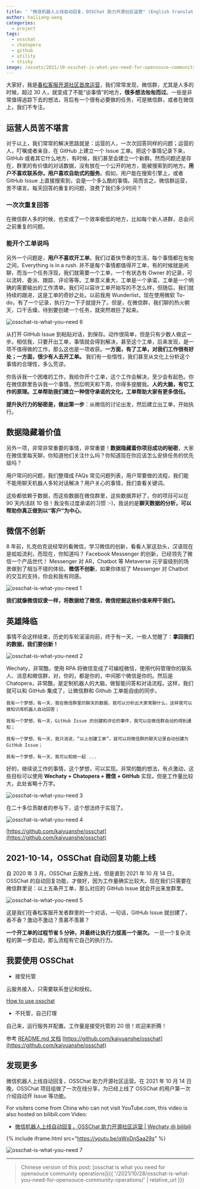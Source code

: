 ```yaml
---
title: ' "微信机器人上线自动回复，OSSChat 助力开源社区运营" (English translation WIP)'
author: hailiang-wang
categories:
  - project
tags:
  - osschat
  - chatopera
  - github
  - utility
  - sticky
image: /assets/2021/10-osschat-is-what-you-need-for-opensouce-community-operations-en/cover.webp
---
```


大家好，我是[春松客服开源社区首席运营](http://github.com/chatopera/cskefu)，我们常常发现，微信群，尤其是人多的时候，超过 30 人，就变成了不能“谈事情”的地方，**很多想法匆匆而过**。一些是非常值得追踪下去的想法，背后有一个很有必要做的任务，可是微信群，或者在微信上，我们不专注。

## 运营人员苦不堪言

对于以上，我们常常的解决思路就是：运营的人，一次次回答同样的问题；运营的人，叮嘱或者亲自，在 GitHub 上建立一个 Issue 工单。把这个事情记录下来，GitHub 或者其它什么地方，有时候，我们甚至会建立一个新群。然而问题还是存在，群里的有价值的对话数据，没有放在一个公开的地方，能被搜索到的地方。**用户不喜欢联系你，用户喜欢自助式的服务**。假如，用户能在搜索引擎上，或者 GitHub Issue 上直接搜索到，会是一个多么酷的事情。简而言之，微信群运营，苦不堪言。每天回答的重复的问题，浪费了我们多少时间？

### 一次次重复回答

在微信群人多的时候，也变成了一个效率极低的地方，比如每个新人进群，总会问之前重复的问题。

### 能开个工单说吗

另外一个问题是，**用户不喜欢开工单**。我们过着快节奏的生活，每个事情都在匆匆之间，Everything is in a rush. 并不是每个事情都值得开工单，有的时候就是闲聊，而当一个任务浮现，我们就需要一个工单，一个有状态有 Owner 的记录，可以流转、委派、跟踪、评论等等。工单意义重大，工单是一个承诺，工单是一个明确的需要输出的工作清单。我们可以容许工单开始写的不怎么样，但随后，我们就持续的跟进，这是工单的奇妙之处。以前我用 Wunderlist，现在使用微软 To-do，有了一个记录，执行力一下子就提升了。但是，在微信群，我们聊的热火朝天，口干舌燥，待到要创建一个任务，就突然艰巨了起来。

![osschat-is-what-you-need 6](/assets/2021/10-osschat-is-what-you-need-for-opensouce-community-operations-en/screenshot-6.webp)

从打开 GitHub Issue 到粘贴对话，到保存。动作很简单，但是只有少数人做这一步。相信我，只要开出工单，事情就会得到解决，甚至这个工单，后来发现，是一项不值得做的工作，那么这也是一项收获。**一方面，有了工单，对我们工作很有好处；一方面，很少有人去开工单。** 我们有一些惰性，我们甚至从文化上分析这个事情的合理性，多么荒谬。

你告诉我一个困难的工作，我给你开个工单，这个工作会解决，至少会有起色。你在微信群里告诉我一个事情，然后明天和下周，你得多提醒我。**人的大脑，有它工作的原理。工单帮助我们建立一种信守承诺的文化，工单帮助大家有更多信任。**

**提升执行力的秘密是，做出第一步**：从微信的讨论出发，然后建立出工单，开始执行。

## 数据隐藏着价值

另外一项，非常非常重要的事情，非常重要！**数据隐藏着你项目成功的秘密**，大家在微信里每天聊，你知道他们关注什么吗？你知道现在你应该怎么安排任务的优先级吗？

用户常问的问题，我们整理成 FAQs 常见问题列表，用户常要做的流程，我们能不能用聊天机器人多轮对话解决？用户关心的事情，我们查看关键词。

这些都依赖于数据，而这些数据在微信群里，这些数据弄好了，你的项目可以在 90 天内活跃 10 倍！我没有过度承诺的习惯 :-)，我说的是**聊天数据的分析，可以帮助你真正做到以“客户”为中心**。

## 微信不创新

8 年前，扎克伯克说经常的看微信，学习微信的创新，看看人家这劲头，汉语现在是呱呱流利，而现在，你知道吗？ Facebook Messenger 的创新，已经领先了微信一个产品世代！ Messenger 对 AR，Chatbot 等 Metaverse 元宇宙级别的场景做到了相当不错的体验。**微信不创新**，如果你体验了 Messenger 对 Chatbot 的交互的支持，你会和我有同感。

![osschat-is-what-you-need 1](/assets/2021/10-osschat-is-what-you-need-for-opensouce-community-operations-en/screenshot-1.webp)

**我们就像微信奴隶一样，将数据给了微信，微信挖掘这些价值来榨干我们。**

## 英雄降临

事情不会这样结束，历史的车轮滚滚向前，终于有一天，一些人觉醒了：**拿回我们的数据，我们要创新！**

![osschat-is-what-you-need 2](/assets/2021/10-osschat-is-what-you-need-for-opensouce-community-operations-en/screenshot-2.webp)

Wechaty，非常酷，使用 RPA 将微信变成了可编程微信，使用代码管理你的联系人、消息和微信群，对，你的，都是你的，中间那个微信是你的。然后是 Chatopera，非常酷，是定制机器人的大脑，做智能问答和对话流程。这样，我们就可以和 GitHub 集成了，让微信群和 Github 工单能自由的同步。

```plain
我有一个梦想，有一天，我在微信群里的聊天的数据，我可以分析出大家常聊什么，这样我可以做知识库机器人自动回答；

我有一个梦想，有一天，GitHub Issue 的创建和评论的事件，我可以在微信群自动的得到通知；

我有一个梦想，有一天，我只消说，“以上创建工单”，就可以将微信群的聊天记录自动创建为 GitHub Issue；

我有一个梦想，有一天，我可以和她一起 ...
```

好的，继续说工作的事情，这个梦想，可以实现。非常的酷的想法，有点激动，这些目标可以使用 **Wechaty + Chatopera + 微信 + GitHub** 实现，但是工作量比较大，此处省略十万字。

![osschat-is-what-you-need 3](/assets/2021/10-osschat-is-what-you-need-for-opensouce-community-operations-en/screenshot-3.webp)

在二十多位贡献者的参与下，这个想法终于实现了。

![osschat-is-what-you-need 4](/assets/2021/10-osschat-is-what-you-need-for-opensouce-community-operations-en/screenshot-4.webp)

[https://github.com/kaiyuanshe/osschat](https://github.com/kaiyuanshe/osschat)

## 2021-10-14，OSSChat 自动回复功能上线

自 2020 年 3 月，OSSChat 云服务上线，但是直到 2021 年 10 月 14 日，OSSChat 的自动回复功能，才做好，因为工作量确实比较大。现在我们只需要在微信群里说：以上五条开工单，那么对应的 GitHub Issue 就会开出来发群里。

![osschat-is-what-you-need 5](/assets/2021/10-osschat-is-what-you-need-for-opensouce-community-operations-en/screenshot-5.webp)

这是我们在春松客服开发者群里的一个对话，一句话，GitHub Issue 就创建了，香不香？激动不激动？羡慕不羡慕？

**一个开工单的过程节省 5 分钟，并最终让执行力拔高一个层次。** 一旦一个复杂流程的第一步启动，那么流程有它自己的执行力。

## 我要使用 OSSChat

* 接受托管

云服务接入，只需要联系登记和授权。

[How to use osschat](https://github.com/kaiyuanshe/osschat/wiki/How-to-use-osschat)

* 不托管，自己打理

自己来，运行服务并配置。工作量是接受托管的 20 倍！欢迎来折腾！

参考 [README.md 文档](https://github.com/kaiyuanshe/osschat) [https://github.com/kaiyuanshe/osschat](https://github.com/kaiyuanshe/osschat)

## 发现更多

微信机器人上线自动回复，OSSChat 助力开源社区运营。在 2021 年 10 月 14 日晚，OSSChat 项目组做了一次在线分享，为已经上线了 OSSChat 的用户第一次介绍自动开 Issue 等功能。

For visiters come from China who can not visit YouTube.com, this video is also hosted on bilibili.com Video:

* [微信机器人上线自动回复，OSSChat 助力开源社区运营 \| Wechaty @ bilibili](https://www.bilibili.com/video/BV1PQ4y1S7iZ)

{% include iframe.html src="https://youtu.be/qWxDnSaa29s" %}

![osschat-is-what-you-need 7](/assets/2021/10-osschat-is-what-you-need-for-opensouce-community-operations-en/screenshot-7.webp)

---

> Chinese version of this post: [osschat is what you need for opensouce community operations]({{ '/2021/10/28/osschat-is-what-you-need-for-opensouce-community-operations/' | relative_url }})
